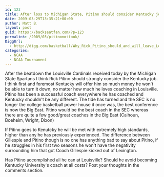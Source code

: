 ```yaml
---
id: 123
title: After loss to Michigan State, Pitino should consider Kentucky job
date: 2009-03-29T13:35:21+00:00
author: Matt B.
layout: post
guid: https://backseatfan.com/?p=123
permalink: /2009/03/pitinonottouk/
DiggUrl:
  - http://digg.com/basketball/Why_Rick_Pitino_should_and_will_leave_Louisville_for_UK
categories:
  - NCAA
  - NCAA Tournament
---
```


<div class="entry">
  <p>
    After the beatdown the Louisville Cardinals received today by the Michigan State Spartans I think Rick Pitino should strongly consider the Kentucky job. I think first and foremost Kentucky will offer him so much money he won't be able to turn it down, no matter how much he loves coaching in Louisville. Pitino has been a successful coach everywhere he has coached and Kentucky shouldn't be any different. The tide has turned and the SEC is no longer the college basketball power house it once was, the best conference is now the Big East. Pitino would be the best coach in the SEC whereas there are quite a few good/great coaches in the Big East (Calhoun, Boeheim, Wright, Dixon)
  </p>

  <p>
    If Pitino goes to Kenutcky he will be met with extremely high standards, higher than any he has previously experienced. The difference between Gillespie and Pitino though is no one has anything bad to say about Pitino, if he struggles in his first two seasons he won't have the negativity surrounding him that got Coach Gillespie kicked out of Lexington.
  </p>

  <p>
    Has Pitino accomplished all he can at Louisville? Should he avoid becoming Kentucky University's coach at all costs? Post your thoughts in the comments section.
  </p>
</div>
